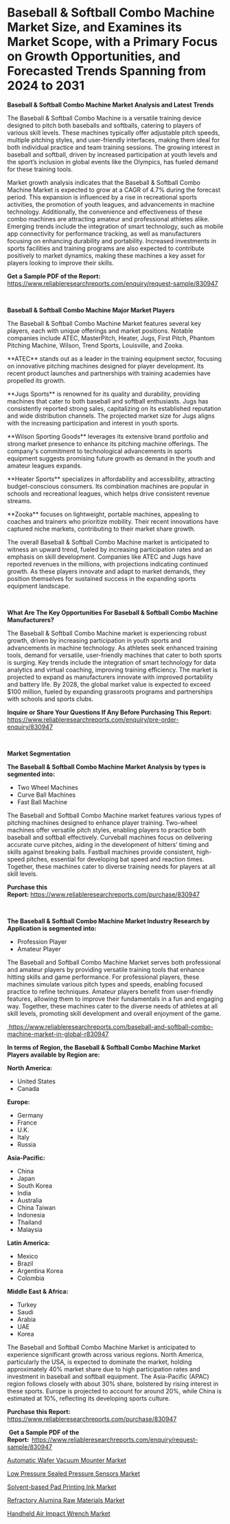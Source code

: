 <p><h1>Baseball & Softball Combo Machine Market Size, and Examines its Market Scope, with a Primary Focus on Growth Opportunities, and Forecasted Trends Spanning from 2024 to 2031</h1></p><p><strong>Baseball & Softball Combo Machine Market Analysis and Latest Trends</strong></p>
<p><p>The Baseball & Softball Combo Machine is a versatile training device designed to pitch both baseballs and softballs, catering to players of various skill levels. These machines typically offer adjustable pitch speeds, multiple pitching styles, and user-friendly interfaces, making them ideal for both individual practice and team training sessions. The growing interest in baseball and softball, driven by increased participation at youth levels and the sport’s inclusion in global events like the Olympics, has fueled demand for these training tools.</p><p>Market growth analysis indicates that the Baseball & Softball Combo Machine Market is expected to grow at a CAGR of 4.7% during the forecast period. This expansion is influenced by a rise in recreational sports activities, the promotion of youth leagues, and advancements in machine technology. Additionally, the convenience and effectiveness of these combo machines are attracting amateur and professional athletes alike. Emerging trends include the integration of smart technology, such as mobile app connectivity for performance tracking, as well as manufacturers focusing on enhancing durability and portability. Increased investments in sports facilities and training programs are also expected to contribute positively to market dynamics, making these machines a key asset for players looking to improve their skills.</p></p>
<p><strong>Get a Sample PDF of the Report:&nbsp;</strong> <a href="https://www.reliableresearchreports.com/enquiry/request-sample/830947?utm_campaign=1565&utm_medium=2&utm_source=Github&utm_content=ia&utm_term=13102024&utm_id=baseball-softball-combo-machine">https://www.reliableresearchreports.com/enquiry/request-sample/830947</a></p>
<p>&nbsp;</p>
<p><strong>Baseball & Softball Combo Machine Major Market Players</strong></p>
<p><p>The Baseball & Softball Combo Machine Market features several key players, each with unique offerings and market positions. Notable companies include ATEC, MasterPitch, Heater, Jugs, First Pitch, Phantom Pitching Machine, Wilson, Trend Sports, Louisville, and Zooka.</p><p>**ATEC** stands out as a leader in the training equipment sector, focusing on innovative pitching machines designed for player development. Its recent product launches and partnerships with training academies have propelled its growth.</p><p>**Jugs Sports** is renowned for its quality and durability, providing machines that cater to both baseball and softball enthusiasts. Jugs has consistently reported strong sales, capitalizing on its established reputation and wide distribution channels. The projected market size for Jugs aligns with the increasing participation and interest in youth sports.</p><p>**Wilson Sporting Goods** leverages its extensive brand portfolio and strong market presence to enhance its pitching machine offerings. The company's commitment to technological advancements in sports equipment suggests promising future growth as demand in the youth and amateur leagues expands.</p><p>**Heater Sports** specializes in affordability and accessibility, attracting budget-conscious consumers. Its combination machines are popular in schools and recreational leagues, which helps drive consistent revenue streams.</p><p>**Zooka** focuses on lightweight, portable machines, appealing to coaches and trainers who prioritize mobility. Their recent innovations have captured niche markets, contributing to their market share growth.</p><p>The overall Baseball & Softball Combo Machine market is anticipated to witness an upward trend, fueled by increasing participation rates and an emphasis on skill development. Companies like ATEC and Jugs have reported revenues in the millions, with projections indicating continued growth. As these players innovate and adapt to market demands, they position themselves for sustained success in the expanding sports equipment landscape.</p></p>
<p>&nbsp;</p>
<p><strong>What Are The Key Opportunities For Baseball & Softball Combo Machine Manufacturers?</strong></p>
<p><p>The Baseball & Softball Combo Machine market is experiencing robust growth, driven by increasing participation in youth sports and advancements in machine technology. As athletes seek enhanced training tools, demand for versatile, user-friendly machines that cater to both sports is surging. Key trends include the integration of smart technology for data analytics and virtual coaching, improving training efficiency. The market is projected to expand as manufacturers innovate with improved portability and battery life. By 2028, the global market value is expected to exceed $100 million, fueled by expanding grassroots programs and partnerships with schools and sports clubs.</p></p>
<p><strong>Inquire or Share Your Questions If Any Before Purchasing This Report:</strong> <a href="https://www.reliableresearchreports.com/enquiry/pre-order-enquiry/830947?utm_campaign=1565&utm_medium=2&utm_source=Github&utm_content=ia&utm_term=13102024&utm_id=baseball-softball-combo-machine">https://www.reliableresearchreports.com/enquiry/pre-order-enquiry/830947</a></p>
<p>&nbsp;</p>
<p><strong>Market Segmentation</strong></p>
<p><strong>The Baseball & Softball Combo Machine Market Analysis by types is segmented into:</strong></p>
<p><ul><li>Two Wheel Machines</li><li>Curve Ball Machines</li><li>Fast Ball Machine</li></ul></p>
<p><p>The Baseball and Softball Combo Machine market features various types of pitching machines designed to enhance player training. Two-wheel machines offer versatile pitch styles, enabling players to practice both baseball and softball effectively. Curveball machines focus on delivering accurate curve pitches, aiding in the development of hitters’ timing and skills against breaking balls. Fastball machines provide consistent, high-speed pitches, essential for developing bat speed and reaction times. Together, these machines cater to diverse training needs for players at all skill levels.</p></p>
<p><strong>Purchase this Report:&nbsp;</strong><a href="https://www.reliableresearchreports.com/purchase/830947?utm_campaign=1565&utm_medium=2&utm_source=Github&utm_content=ia&utm_term=13102024&utm_id=baseball-softball-combo-machine">https://www.reliableresearchreports.com/purchase/830947</a></p>
<p>&nbsp;</p>
<p><strong>The Baseball & Softball Combo Machine Market Industry Research by Application is segmented into:</strong></p>
<p><ul><li>Profession Player</li><li>Amateur Player</li></ul></p>
<p><p>The Baseball and Softball Combo Machine Market serves both professional and amateur players by providing versatile training tools that enhance hitting skills and game performance. For professional players, these machines simulate various pitch types and speeds, enabling focused practice to refine techniques. Amateur players benefit from user-friendly features, allowing them to improve their fundamentals in a fun and engaging way. Together, these machines cater to the diverse needs of athletes at all skill levels, promoting skill development and overall enjoyment of the game.</p></p>
<p><a href="https://www.reliableresearchreports.com/baseball-and-softball-combo-machine-market-in-global-r830947?utm_campaign=1565&utm_medium=2&utm_source=Github&utm_content=ia&utm_term=13102024&utm_id=baseball-softball-combo-machine">&nbsp;https://www.reliableresearchreports.com/baseball-and-softball-combo-machine-market-in-global-r830947</a></p>
<p><strong>In terms of Region, the Baseball & Softball Combo Machine Market Players available by Region are:</strong></p>
<p>
    <p> <strong> North America: </strong>
        <ul>
            <li>United States</li>
            <li>Canada</li>
        </ul>
        </p> 
    <p> <strong> Europe: </strong>
        <ul>
            <li>Germany</li>
            <li>France</li>
            <li>U.K.</li>
            <li>Italy</li>
            <li>Russia</li>
        </ul>
        </p> 
    <p> <strong> Asia-Pacific: </strong>
        <ul>
            <li>China</li>
            <li>Japan</li>
            <li>South Korea</li>
            <li>India</li>
            <li>Australia</li>
            <li>China Taiwan</li>
            <li>Indonesia</li>
            <li>Thailand</li>
            <li>Malaysia</li>
        </ul>
        </p> 
    <p> <strong> Latin America: </strong>
        <ul>
            <li>Mexico</li>
            <li>Brazil</li>
            <li>Argentina Korea</li>
            <li>Colombia</li>
        </ul>
        </p> 
    <p> <strong> Middle East & Africa: </strong>
        <ul>
            <li>Turkey</li>
            <li>Saudi</li>
            <li>Arabia</li>
            <li>UAE</li>
            <li>Korea</li>
        </ul>
    </p>
    </p>
<p><p>The Baseball and Softball Combo Machine Market is anticipated to experience significant growth across various regions. North America, particularly the USA, is expected to dominate the market, holding approximately 40% market share due to high participation rates and investment in baseball and softball equipment. The Asia-Pacific (APAC) region follows closely with about 30% share, bolstered by rising interest in these sports. Europe is projected to account for around 20%, while China is estimated at 10%, reflecting its developing sports culture.</p></p>
<p><strong>Purchase this Report: </strong><a href="https://www.reliableresearchreports.com/purchase/830947?utm_campaign=1565&utm_medium=2&utm_source=Github&utm_content=ia&utm_term=13102024&utm_id=baseball-softball-combo-machine">https://www.reliableresearchreports.com/purchase/830947</a></p>
<p>&nbsp;<strong>Get a Sample PDF of the Report:&nbsp;&nbsp;</strong><a href="https://www.reliableresearchreports.com/enquiry/request-sample/830947?utm_campaign=1565&utm_medium=2&utm_source=Github&utm_content=ia&utm_term=13102024&utm_id=baseball-softball-combo-machine">https://www.reliableresearchreports.com/enquiry/request-sample/830947</a></p>
<p><strong></strong></p>
<p><p><a href="https://www.linkedin.com/pulse/automatic-wafer-vacuum-mounter-market-overview-regional-outlook-q114f?utm_campaign=1565&utm_medium=2&utm_source=Github&utm_content=ia&utm_term=13102024&utm_id=baseball-softball-combo-machine">Automatic Wafer Vacuum Mounter Market</a></p><p><a href="https://www.linkedin.com/pulse/low-pressure-sealed-sensors-market2024-2031-industry-insights-il0zf?utm_campaign=1565&utm_medium=2&utm_source=Github&utm_content=ia&utm_term=13102024&utm_id=baseball-softball-combo-machine">Low Pressure Sealed Pressure Sensors Market</a></p><p><a href="https://www.linkedin.com/pulse/influencing-factors-solvent-based-pad-printing-ink-market-insights-dwroc?utm_campaign=1565&utm_medium=2&utm_source=Github&utm_content=ia&utm_term=13102024&utm_id=baseball-softball-combo-machine">Solvent-based Pad Printing Ink Market</a></p><p><a href="https://www.linkedin.com/pulse/global-refractory-alumina-raw-materials-market-pulse-trends-irowc?utm_campaign=1565&utm_medium=2&utm_source=Github&utm_content=ia&utm_term=13102024&utm_id=baseball-softball-combo-machine">Refractory Alumina Raw Materials Market</a></p><p><a href="https://www.linkedin.com/pulse/global-handheld-air-impact-wrench-market-projected-grow-cagr-uzyyf?utm_campaign=1565&utm_medium=2&utm_source=Github&utm_content=ia&utm_term=13102024&utm_id=baseball-softball-combo-machine">Handheld Air Impact Wrench Market</a></p></p>
